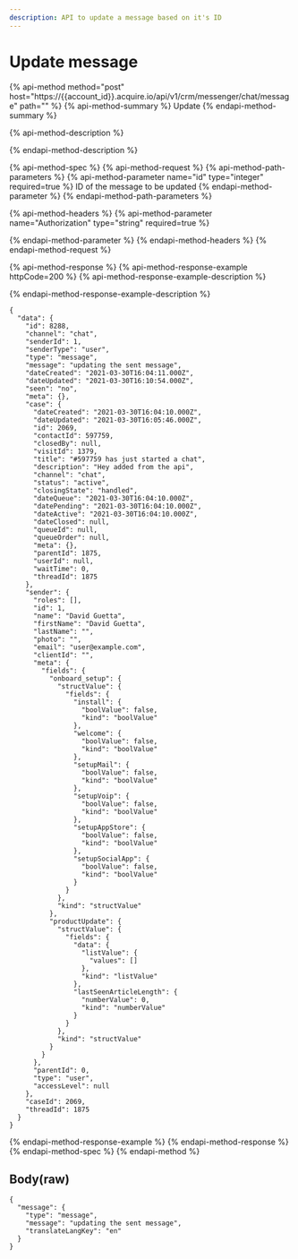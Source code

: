 ```yaml
---
description: API to update a message based on it's ID
---
```


# Update message

{% api-method method="post" host="https://{{account\_id}}.acquire.io/api/v1/crm/messenger/chat/message" path="" %}
{% api-method-summary %}
Update
{% endapi-method-summary %}

{% api-method-description %}

{% endapi-method-description %}

{% api-method-spec %}
{% api-method-request %}
{% api-method-path-parameters %}
{% api-method-parameter name="id" type="integer" required=true %}
ID of the message to be updated
{% endapi-method-parameter %}
{% endapi-method-path-parameters %}

{% api-method-headers %}
{% api-method-parameter name="Authorization" type="string" required=true %}

{% endapi-method-parameter %}
{% endapi-method-headers %}
{% endapi-method-request %}

{% api-method-response %}
{% api-method-response-example httpCode=200 %}
{% api-method-response-example-description %}

{% endapi-method-response-example-description %}

```
{
  "data": {
    "id": 8288,
    "channel": "chat",
    "senderId": 1,
    "senderType": "user",
    "type": "message",
    "message": "updating the sent message",
    "dateCreated": "2021-03-30T16:04:11.000Z",
    "dateUpdated": "2021-03-30T16:10:54.000Z",
    "seen": "no",
    "meta": {},
    "case": {
      "dateCreated": "2021-03-30T16:04:10.000Z",
      "dateUpdated": "2021-03-30T16:05:46.000Z",
      "id": 2069,
      "contactId": 597759,
      "closedBy": null,
      "visitId": 1379,
      "title": "#597759 has just started a chat",
      "description": "Hey added from the api",
      "channel": "chat",
      "status": "active",
      "closingState": "handled",
      "dateQueue": "2021-03-30T16:04:10.000Z",
      "datePending": "2021-03-30T16:04:10.000Z",
      "dateActive": "2021-03-30T16:04:10.000Z",
      "dateClosed": null,
      "queueId": null,
      "queueOrder": null,
      "meta": {},
      "parentId": 1875,
      "userId": null,
      "waitTime": 0,
      "threadId": 1875
    },
    "sender": {
      "roles": [],
      "id": 1,
      "name": "David Guetta",
      "firstName": "David Guetta",
      "lastName": "",
      "photo": "",
      "email": "user@example.com",
      "clientId": "",
      "meta": {
        "fields": {
          "onboard_setup": {
            "structValue": {
              "fields": {
                "install": {
                  "boolValue": false,
                  "kind": "boolValue"
                },
                "welcome": {
                  "boolValue": false,
                  "kind": "boolValue"
                },
                "setupMail": {
                  "boolValue": false,
                  "kind": "boolValue"
                },
                "setupVoip": {
                  "boolValue": false,
                  "kind": "boolValue"
                },
                "setupAppStore": {
                  "boolValue": false,
                  "kind": "boolValue"
                },
                "setupSocialApp": {
                  "boolValue": false,
                  "kind": "boolValue"
                }
              }
            },
            "kind": "structValue"
          },
          "productUpdate": {
            "structValue": {
              "fields": {
                "data": {
                  "listValue": {
                    "values": []
                  },
                  "kind": "listValue"
                },
                "lastSeenArticleLength": {
                  "numberValue": 0,
                  "kind": "numberValue"
                }
              }
            },
            "kind": "structValue"
          }
        }
      },
      "parentId": 0,
      "type": "user",
      "accessLevel": null
    },
    "caseId": 2069,
    "threadId": 1875
  }
}
```
{% endapi-method-response-example %}
{% endapi-method-response %}
{% endapi-method-spec %}
{% endapi-method %}

## Body\(raw\)

```text
{
  "message": {
    "type": "message",
    "message": "updating the sent message",
    "translateLangKey": "en"
  }
}
```

